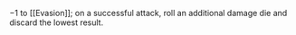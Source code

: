 −1 to [[Evasion]]; on a successful attack, roll an additional damage die and discard the lowest result.